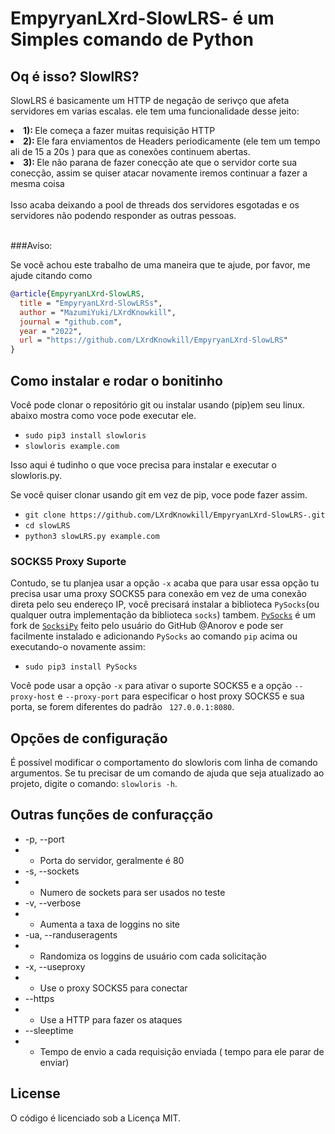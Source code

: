 # EmpyryanLXrd-SlowLRS- é um Simples comando de Python 

## Oq é isso? SlowlRS?
SlowLRS é basicamente um HTTP de negação de serivço  que afeta servidores em varias escalas. ele tem uma funcionalidade desse jeito:

<li>
  <b> 1): </b> Ele começa a fazer muitas requisição HTTP
</li>
<li>
<b> 2): </b> Ele fara enviamentos de Headers periodicamente (ele tem um tempo ali de 15 a 20s ) para que as conexões continuem abertas.
</li>
<li>
<b> 3): </b> Ele não parana de fazer conecção ate que o servidor corte sua conecção, assim se quiser atacar novamente iremos continuar a fazer a mesma coisa
</li>

<br>
Isso acaba deixando a pool de threads dos servidores esgotadas e os servidores não podendo responder as outras pessoas.
<br>
<br>

###Aviso: 

Se você achou este trabalho de uma maneira que te ajude, por favor, me ajude citando como 

```bibtex
@article{EmpyryanLXrd-SlowLRS,
  title = "EmpyryanLXrd-SlowLRSs",
  author = "MazumiYuki/LXrdKnowkill",
  journal = "github.com",
  year = "2022",
  url = "https://github.com/LXrdKnowkill/EmpyryanLXrd-SlowLRS"
}
```

## Como instalar e rodar o bonitinho 

Você pode clonar o repositório git ou instalar usando (pip)em seu linux. abaixo mostra como voce pode executar ele.

* `sudo pip3 install slowloris`
* `slowloris example.com`

Isso aqui é tudinho o que voce  precisa para instalar e executar o slowloris.py.

Se você quiser clonar usando git em vez de pip, voce pode fazer assim.

* `git clone https://github.com/LXrdKnowkill/EmpyryanLXrd-SlowLRS-.git`
* `cd slowLRS`
* `python3 slowLRS.py example.com`

### SOCKS5 Proxy Suporte 

Contudo, se tu planjea usar a opção `-x` acaba que para usar essa opção tu precisa usar uma proxy SOCKS5 para conexão em vez de uma conexão direta pelo seu endereço IP, você precisará instalar a biblioteca `PySocks`(ou qualquer outra implementação da biblioteca `socks`) tambem. [`PySocks`](https://github.com/Anorov/PySocks) é um fork de [`SocksiPy`](http://socksipy.sourceforge.net/) feito pelo usuário do GitHub @Anorov e pode ser facilmente instalado e adicionando `PySocks` ao comando `pip` acima ou executando-o novamente assim:

* `sudo pip3 install PySocks`

Você pode usar a opção `-x` para ativar o suporte SOCKS5 e a opção `--proxy-host` e `--proxy-port` para especificar o host proxy SOCKS5 e sua porta, se forem diferentes do padrão ` 127.0.0.1:8080`.

## Opções de configuração
É possível modificar o comportamento do slowloris com linha de comando
argumentos. Se tu precisar de um comando de ajuda que seja atualizado ao projeto, digite o comando:
`slowloris -h`.
## Outras funções de confuraçção 
* -p, --port
* * Porta do servidor, geralmente é 80
* -s, --sockets
* * Numero de sockets para ser usados no teste 
* -v, --verbose
* * Aumenta a taxa de loggins no site
* -ua, --randuseragents
* * Randomiza os loggins de usuário com cada solicitação
* -x, --useproxy
* * Use o proxy SOCKS5 para conectar
* --https
* * Use a HTTP para fazer os ataques
* --sleeptime
* * Tempo de envio a cada requisição enviada ( tempo para ele parar de enviar)

## License
O código é licenciado sob a Licença MIT.
